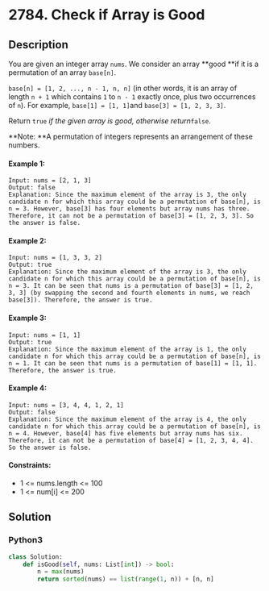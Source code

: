 # 2784. Check if Array is Good


## Description
You are given an integer array `nums`. We consider an array **good **if it is a permutation of an array `base[n]`.

`base[n] = [1, 2, ..., n - 1, n, n]` (in other words, it is an array of length `n + 1` which contains `1` to `n - 1` exactly once, plus two occurrences of `n`). For example, `base[1] = [1, 1]`and `base[3] = [1, 2, 3, 3]`.

Return `true` *if the given array is good, otherwise return*`false`.

**Note: **A permutation of integers represents an arrangement of these numbers.

#### Example 1:
```
Input: nums = [2, 1, 3]
Output: false
Explanation: Since the maximum element of the array is 3, the only candidate n for which this array could be a permutation of base[n], is n = 3. However, base[3] has four elements but array nums has three. Therefore, it can not be a permutation of base[3] = [1, 2, 3, 3]. So the answer is false.
```

#### Example 2:
```
Input: nums = [1, 3, 3, 2]
Output: true
Explanation: Since the maximum element of the array is 3, the only candidate n for which this array could be a permutation of base[n], is n = 3. It can be seen that nums is a permutation of base[3] = [1, 2, 3, 3] (by swapping the second and fourth elements in nums, we reach base[3]). Therefore, the answer is true.
```

#### Example 3:
```
Input: nums = [1, 1]
Output: true
Explanation: Since the maximum element of the array is 1, the only candidate n for which this array could be a permutation of base[n], is n = 1. It can be seen that nums is a permutation of base[1] = [1, 1]. Therefore, the answer is true.
```

#### Example 4:
```
Input: nums = [3, 4, 4, 1, 2, 1]
Output: false
Explanation: Since the maximum element of the array is 4, the only candidate n for which this array could be a permutation of base[n], is n = 4. However, base[4] has five elements but array nums has six. Therefore, it can not be a permutation of base[4] = [1, 2, 3, 4, 4]. So the answer is false.
```

#### Constraints:
- 1 <= nums.length <= 100
- 1 <= num[i] <= 200


## Solution

### Python3
```python
class Solution:
    def isGood(self, nums: List[int]) -> bool:
        n = max(nums)
        return sorted(nums) == list(range(1, n)) + [n, n]
```
